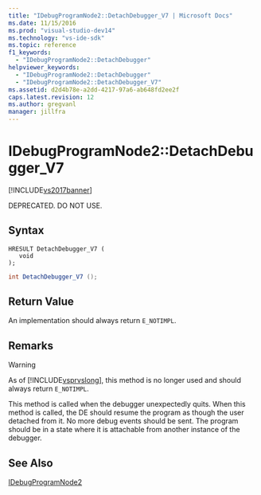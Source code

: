 ```yaml
---
title: "IDebugProgramNode2::DetachDebugger_V7 | Microsoft Docs"
ms.date: 11/15/2016
ms.prod: "visual-studio-dev14"
ms.technology: "vs-ide-sdk"
ms.topic: reference
f1_keywords: 
  - "IDebugProgramNode2::DetachDebugger"
helpviewer_keywords: 
  - "IDebugProgramNode2::DetachDebugger"
  - "IDebugProgramNode2::DetachDebugger_V7"
ms.assetid: d2d4b78e-a2dd-4217-97a6-ab648fd2ee2f
caps.latest.revision: 12
ms.author: gregvanl
manager: jillfra
---
```

# IDebugProgramNode2::DetachDebugger_V7
[!INCLUDE[vs2017banner](../../../includes/vs2017banner.md)]

DEPRECATED. DO NOT USE.  
  
## Syntax  
  
```cpp#  
HRESULT DetachDebugger_V7 (   
   void   
);  
```  
  
```csharp  
int DetachDebugger_V7 ();  
```  
  
## Return Value  
 An implementation should always return `E_NOTIMPL`.  
  
## Remarks  
  
> [!WARNING]
> As of [!INCLUDE[vsprvslong](../../../includes/vsprvslong-md.md)], this method is no longer used and should always return `E_NOTIMPL`.  
  
 This method is called when the debugger unexpectedly quits. When this method is called, the DE should resume the program as though the user detached from it. No more debug events should be sent. The program should be in a state where it is attachable from another instance of the debugger.  
  
## See Also  
 [IDebugProgramNode2](../../../extensibility/debugger/reference/idebugprogramnode2.md)
